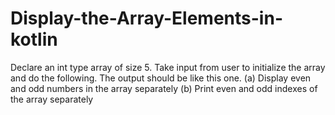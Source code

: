 # Display-the-Array-Elements-in-kotlin
Declare an int type array of size 5. Take input from user to initialize the array and do the following. The output should be like this one. (a) Display even and odd numbers in the array separately (b) Print even and odd indexes of the array separately
